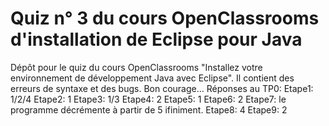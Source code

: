# Quiz n° 3 du cours OpenClassrooms d'installation de Eclipse pour Java
Dépôt pour le quiz du cours OpenClassrooms "Installez votre environnement de développement Java avec Eclipse". Il contient des erreurs de syntaxe et des bugs. Bon courage...
Réponses au TP0:
Etape1:  1/2/4
Etape2: 1
Etape3: 1/3
Etape4: 2
Etape5: 1
Etape6: 2
Etape7: le programme décrémente à partir de 5 ifiniment.
Etape8: 4
Etape9: 2